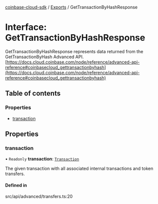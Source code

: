 [coinbase-cloud-sdk](../README.md) / [Exports](../modules.md) / GetTransactionByHashResponse

# Interface: GetTransactionByHashResponse

GetTransactionByHashResponse represents data returned from the GetTransactionByHash Advanced API.
[https://docs.cloud.coinbase.com/node/reference/advanced-api-reference#coinbasecloud_gettransactionbyhash](https://docs.cloud.coinbase.com/node/reference/advanced-api-reference#coinbasecloud_gettransactionbyhash)

## Table of contents

### Properties

- [transaction](GetTransactionByHashResponse.md#transaction)

## Properties

### transaction

• `Readonly` **transaction**: [`Transaction`](Transaction.md)

The given transaction with all associated internal transactions and token transfers.

#### Defined in

src/api/advanced/transfers.ts:20
